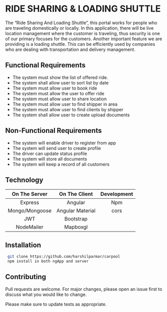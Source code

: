 # RIDE SHARING & LOADING SHUTTLE

The “Ride Sharing And Loading Shuttle”, this portal works for people who are traveling domestically or locally. In this application, there will be live location management where the customer is traveling, thus security is one of our primary focuses for the customers. Another important feature we are providing is a loading shuttle. This can be efficiently used by companies who are dealing with transportation and delivery management.  

## Functional Requirements
* The system must show the list of offered ride.
* The system shall allow user to sort list by date
* The system must allow user to book ride
* The system must allow the user to offer ride
* The system must allow user to share location
* The system must allow user to find shipper in area
* The system must allow user to find clients by shipper
* The system shall allow user to create upload documents

## Non-Functional Requirements

* The system will enable driver to register from app
* The system will send user to create profile
* The driver can update status profile
* The system will store all documents
* The system will keep a record of all customers


## Technology


| On The Server  | On The Client | Development |
|:--------------:|:-------------:|:-----------:|
| Express        | Angular       | Npm       |
| Mongo/Mongoose | Angular Material| cors         |
| JWT            | Bootstrap      ||     
| NodeMailer     | Mapboxgl     ||



## Installation
```bash
 git clone https://github.com/harshilparmar/carpool 
 npm install in both ngApp and server
```

## Contributing
Pull requests are welcome. For major changes, please open an issue first to discuss what you would like to change.

Please make sure to update tests as appropriate.

